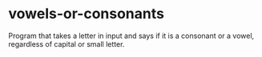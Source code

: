# vowels-or-consonants
Program that takes a letter in input and says if it is a consonant or a vowel, regardless of capital or small letter.
